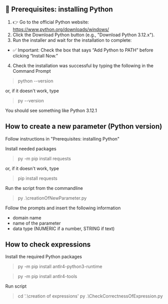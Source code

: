 🐍 Prerequisites: installing Python
-------------

1. 👉 Go to the official Python website: https://www.python.org/downloads/windows/
2. Click the Download Python button (e.g., "Download Python 3.12.x").
3. Run the installer and wait for the installation to complete:
- ✅ Important: Check the box that says “Add Python to PATH” before clicking “Install Now.”
4. Check the installation was successful by typing the following in the Command Prompt
> python --version

or, if it doesn't work, type

> py --version

You should see something like Python 3.12.1


How to create a new parameter (Python version)
----------------------------

Follow instructions in "Prerequisites: installing Python"

Install needed packages
> py -m pip install requests

or, if it doesn't work, type

> pip install requests

Run the script from the commandline
> py .\creationOfNewParameter.py

Follow the prompts and insert the following information
- domain name
- name of the parameter
- data type (NUMERIC if a number, STRING if text)



How to check expressions
-----------------------

Install the required Python packages
> py -m pip install antlr4-python3-runtime

> py -m pip install antlr4-tools

Run script
> cd '.\creation of expressions\'
> py .\CheckCorrectnessOfExpression.py
